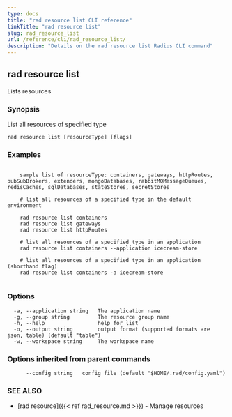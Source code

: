 ```yaml
---
type: docs
title: "rad resource list CLI reference"
linkTitle: "rad resource list"
slug: rad_resource_list
url: /reference/cli/rad_resource_list/
description: "Details on the rad resource list Radius CLI command"
---
```

## rad resource list

Lists resources

### Synopsis

List all resources of specified type

```
rad resource list [resourceType] [flags]
```

### Examples

```

	sample list of resourceType: containers, gateways, httpRoutes, pubSubBrokers, extenders, mongoDatabases, rabbitMQMessageQueues, redisCaches, sqlDatabases, stateStores, secretStores

	# list all resources of a specified type in the default environment

	rad resource list containers
	rad resource list gateways
	rad resource list httpRoutes

	# list all resources of a specified type in an application
	rad resource list containers --application icecream-store
	
	# list all resources of a specified type in an application (shorthand flag)
	rad resource list containers -a icecream-store
	
```

### Options

```
  -a, --application string   The application name
  -g, --group string         The resource group name
  -h, --help                 help for list
  -o, --output string        output format (supported formats are json, table) (default "table")
  -w, --workspace string     The workspace name
```

### Options inherited from parent commands

```
      --config string   config file (default "$HOME/.rad/config.yaml")
```

### SEE ALSO

* [rad resource]({{< ref rad_resource.md >}})	 - Manage resources

